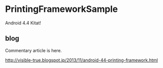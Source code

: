 PrintingFrameworkSample
=======================

Android 4.4 Kitat!


## blog

Commentary article is here.

http://visible-true.blogspot.jp/2013/11/android-44-printing-framework.html
